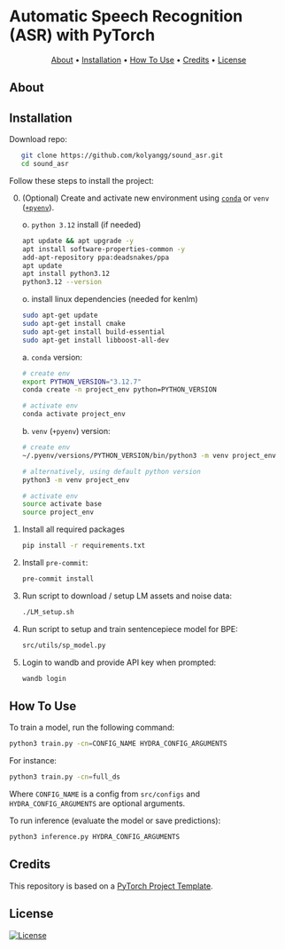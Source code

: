 # Automatic Speech Recognition (ASR) with PyTorch

<p align="center">
  <a href="#about">About</a> •
  <a href="#installation">Installation</a> •
  <a href="#how-to-use">How To Use</a> •
  <a href="#credits">Credits</a> •
  <a href="#license">License</a>
</p>

## About

## Installation

Download repo:
```bash
   git clone https://github.com/kolyangg/sound_asr.git
   cd sound_asr
```

Follow these steps to install the project:

0. (Optional) Create and activate new environment using [`conda`](https://conda.io/projects/conda/en/latest/user-guide/getting-started.html) or `venv` ([`+pyenv`](https://github.com/pyenv/pyenv)).

   o. `python 3.12` install (if needed)

   ```bash
   apt update && apt upgrade -y
   apt install software-properties-common -y
   add-apt-repository ppa:deadsnakes/ppa
   apt update
   apt install python3.12
   python3.12 --version
   ```
   
   o. install linux dependencies (needed for kenlm)

   ```bash
   sudo apt-get update
   sudo apt-get install cmake
   sudo apt-get install build-essential
   sudo apt-get install libboost-all-dev
   ```

   
   a. `conda` version:

   ```bash
   # create env
   export PYTHON_VERSION="3.12.7"
   conda create -n project_env python=PYTHON_VERSION

   # activate env
   conda activate project_env
   ```

   b. `venv` (`+pyenv`) version:

   ```bash
   # create env
   ~/.pyenv/versions/PYTHON_VERSION/bin/python3 -m venv project_env

   # alternatively, using default python version
   python3 -m venv project_env

   # activate env
   source activate base
   source project_env
   ```

1. Install all required packages

   ```bash
   pip install -r requirements.txt
   ```

2. Install `pre-commit`:
   ```bash
   pre-commit install
   ```

3. Run script to download / setup LM assets and noise data:
   ```bash
   ./LM_setup.sh
   ```

3. Run script to setup and train sentencepiece model for BPE:
   ```bash
   src/utils/sp_model.py
   ```

4. Login to wandb and provide API key when prompted:
   ```bash
   wandb login
   ```


## How To Use

To train a model, run the following command:

```bash
python3 train.py -cn=CONFIG_NAME HYDRA_CONFIG_ARGUMENTS
```

For instance:
```bash
python3 train.py -cn=full_ds
```

Where `CONFIG_NAME` is a config from `src/configs` and `HYDRA_CONFIG_ARGUMENTS` are optional arguments.

To run inference (evaluate the model or save predictions):

```bash
python3 inference.py HYDRA_CONFIG_ARGUMENTS
```

## Credits

This repository is based on a [PyTorch Project Template](https://github.com/Blinorot/pytorch_project_template).

## License

[![License](https://img.shields.io/badge/license-MIT-blue.svg)](/LICENSE)

